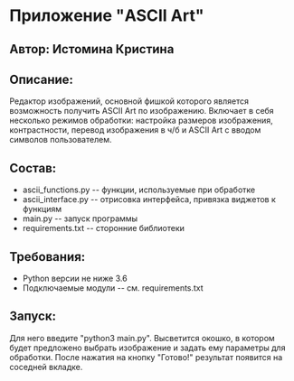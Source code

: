 # Приложение "ASCII Art"

## Автор: Истомина Кристина

## Описание:

Редактор изображений, основной фишкой которого является возможность получить ASCII Art по изображению. Включает в себя несколько режимов обработки: настройка размеров изображения, контрастности, перевод изображения в ч/б и ASCII Art с вводом символов пользователем.

## Состав:

- ascii_functions.py -- функции, используемые при обработке
- ascii_interface.py -- отрисовка интерфейса, привязка виджетов к функциям
- main.py -- запуск программы
- requirements.txt -- сторонние библиотеки

## Требования:

- Python версии не ниже 3.6
- Подключаемые модули -- см. requirements.txt

## Запуск:

Для него введите "python3 main.py". Высветится окошко, в котором будет предложено выбрать изображение и задать ему параметры для обработки. После нажатия на кнопку "Готово!" результат появится на соседней вкладке.